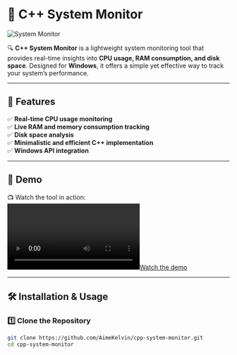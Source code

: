 # 🚀 C++ System Monitor  

![System Monitor](./images/system-monitor.png)  

🔍 **C++ System Monitor** is a lightweight system monitoring tool that provides real-time insights into **CPU usage, RAM consumption, and disk space**. Designed for **Windows**, it offers a simple yet effective way to track your system’s performance.  

---

## 🌟 Features  
✅ **Real-time CPU usage monitoring**  
✅ **Live RAM and memory consumption tracking**  
✅ **Disk space analysis**  
✅ **Minimalistic and efficient C++ implementation**  
✅ **Windows API integration**  

---

## 🎥 Demo  
📺 Watch the tool in action:  
[![Watch the demo](./videos/system-monitor-demo.mp4)](./videos/system-monitor-demo.mp4)  

---

## 🛠️ Installation & Usage  

### **1️⃣ Clone the Repository**  
```bash
git clone https://github.com/AimeKelvin/cpp-system-monitor.git
cd cpp-system-monitor
